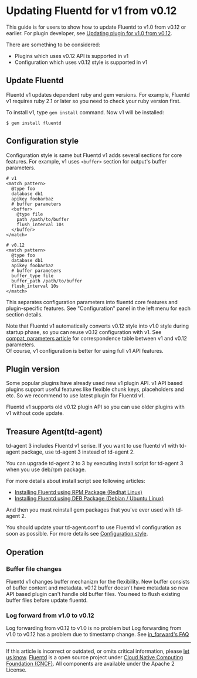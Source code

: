 # Updating Fluentd for v1 from v0.12

This guide is for users to show how to update Fluentd to v1.0 from v0.12
or earlier. For plugin developer, see [Updating plugin for v1.0 from
v0.12](plugin-update-from-v0.12).

There are something to be considered:

-   Plugins which uses v0.12 API is supported in v1
-   Configuration which uses v0.12 style is supported in v1


## Update Fluentd

Fluentd v1 updates dependent ruby and gem versions. For example, Fluentd
v1 requires ruby 2.1 or later so you need to check your ruby version
first.

To install v1, type `gem install` command. Now v1 will be installed:

``` {.CodeRay}
$ gem install fluentd
```


## Configuration style

Configuration style is same but Fluentd v1 adds several sections for
core features. For example, v1 uses `<buffer>` section for output's
buffer parameters.

``` {.CodeRay}
# v1
<match pattern>
  @type foo
  database db1
  apikey foobarbaz
  # buffer parameters
  <buffer>
    @type file
    path /path/to/buffer
    flush_interval 10s
  </buffer>
</match>

# v0.12
<match pattern>
  @type foo
  database db1
  apikey foobarbaz
  # buffer parameters
  buffer_type file
  buffer_path /path/to/buffer
  flush_interval 10s
</match>
```

This separates configuration parameters into fluentd core features and
plugin-specific features. See "Configuration" panel in the left menu for
each section details.

Note that Fluentd v1 automatically converts v0.12 style into v1.0 style
during startup phase, so you can reuse v0.12 configuration with v1. See
[compat\_parameters article](/articles/api-plugin-helper-compat_parameters.md) for
correspondence table between v1 and v0.12 parameters.\
Of course, v1 configuration is better for using full v1 API features.


## Plugin version

Some popular plugins have already used new v1 plugin API. v1 API based
plugins support useful features like flexible chunk keys, placeholders
and etc. So we recommend to use latest plugin for Fluentd v1.

Fluentd v1 supports old v0.12 plugin API so you can use older plugins
with v1 without code update.


## Treasure Agent(td-agent)

td-agent 3 includes Fluentd v1 serise. If you want to use fluentd v1
with td-agent package, use td-agent 3 instead of td-agent 2.

You can upgrade td-agent 2 to 3 by executing install script for td-agent
3 when you use deb/rpm package.

For more details about install script see following articles:

-   [Installing Fluentd using RPM Package (Redhat Linux)](/articles/install-by-rpm.md)
-   [Installing Fluentd using DEB Package (Debian / Ubuntu
    Linux)](/articles/install-by-deb.md)

And then you must reinstall gem packages that you've ever used with
td-agent 2.

You should update your td-agent.conf to use Fluentd v1 configuration as
soon as possible. For more details see [Configuration
style](#configuration-style).


## Operation


### Buffer file changes

Fluentd v1 changes buffer mechanizm for the flexibility. New buffer
consists of buffer content and metadata. v0.12 buffer doesn't have
metadata so new API based plugin can't handle old buffer files. You need
to flush existing buffer files before update fluentd.


### Log forward from v1.0 to v0.12

Log forwarding from v0.12 to v1.0 is no problem but Log forwarding from
v1.0 to v0.12 has a problem due to timestamp change. See [in\_forward's
FAQ](/v0.12/articles/in_forward.md/#i-got-messagepack::unknownexttypeerror-error.-why?)


------------------------------------------------------------------------

If this article is incorrect or outdated, or omits critical information,
please [let us know](https://github.com/fluent/fluentd-docs/issues?state=open).
[Fluentd](http://www.fluentd.org/) is a open source project under [Cloud
Native Computing Foundation (CNCF)](https://cncf.io/). All components
are available under the Apache 2 License.
